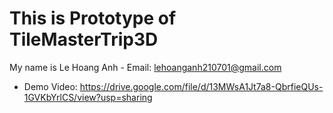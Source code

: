 # This is Prototype of TileMasterTrip3D
My name is Le Hoang Anh - Email: lehoanganh210701@gmail.com

- Demo Video: https://drive.google.com/file/d/13MWsA1Jt7a8-QbrfieQUs-1GVKbYrlCS/view?usp=sharing
